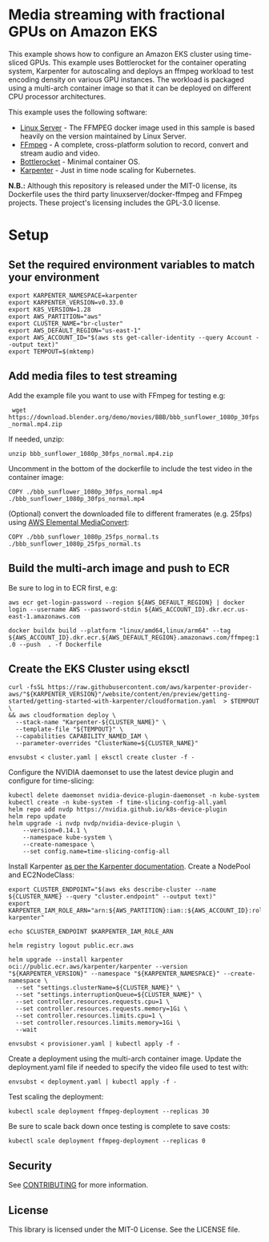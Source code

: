 # Media streaming with fractional GPUs on Amazon EKS

This example shows how to configure an Amazon EKS cluster using time-sliced GPUs. This example uses Bottlerocket for the container operating system, Karpenter for autoscaling and deploys an ffmpeg workload to test encoding density on various GPU instances. The workload is packaged using a multi-arch container image so that it can be deployed on different CPU processor architectures. 

This example uses the following software:

- [Linux Server](https://github.com/linuxserver/docker-ffmpeg) - The FFMPEG docker image used in this sample is based heavily on the version maintained by Linux Server.
- [FFmpeg](https://ffmpeg.org/) - A complete, cross-platform solution to record, convert and stream audio and video.
- [Bottlerocket](https://bottlerocket.dev/) - Minimal container OS.
- [Karpenter](https://karpenter.sh/) - Just in time node scaling for Kubernetes.

**N.B.:** Although this repository is released under the MIT-0 license, its Dockerfile uses the third party linuxserver/docker-ffmpeg and FFmpeg projects. These project's licensing includes the GPL-3.0 license.

# Setup

## Set the required environment variables to match your environment

```
export KARPENTER_NAMESPACE=karpenter
export KARPENTER_VERSION=v0.33.0
export K8S_VERSION=1.28
export AWS_PARTITION="aws"
export CLUSTER_NAME="br-cluster"
export AWS_DEFAULT_REGION="us-east-1"
export AWS_ACCOUNT_ID="$(aws sts get-caller-identity --query Account --output text)"
export TEMPOUT=$(mktemp)
```

## Add media files to test streaming

Add the example file you want to use with FFmpeg for testing e.g:

`
wget https://download.blender.org/demo/movies/BBB/bbb_sunflower_1080p_30fps_normal.mp4.zip`

If needed, unzip:

`
unzip bbb_sunflower_1080p_30fps_normal.mp4.zip
`

Uncomment in the bottom of the dockerfile to include the test video in the container image:
```
COPY ./bbb_sunflower_1080p_30fps_normal.mp4 ./bbb_sunflower_1080p_30fps_normal.mp4
```

(Optional) convert the downloaded file to different framerates (e.g. 25fps) using [AWS Elemental MediaConvert](https://docs.aws.amazon.com/mediaconvert/latest/ug/getting-started.html):
```
COPY ./bbb_sunflower_1080p_25fps_normal.ts ./bbb_sunflower_1080p_25fps_normal.ts
```

## Build the multi-arch image and push to ECR

Be sure to log in to ECR first, e.g:

`
aws ecr get-login-password --region ${AWS_DEFAULT_REGION} | docker login --username AWS --password-stdin ${AWS_ACCOUNT_ID}.dkr.ecr.us-east-1.amazonaws.com
`

`
docker buildx build --platform "linux/amd64,linux/arm64" --tag ${AWS_ACCOUNT_ID}.dkr.ecr.${AWS_DEFAULT_REGION}.amazonaws.com/ffmpeg:1.0 --push  . -f Dockerfile
`
## Create the EKS Cluster using eksctl

```
curl -fsSL https://raw.githubusercontent.com/aws/karpenter-provider-aws/"${KARPENTER_VERSION}"/website/content/en/preview/getting-started/getting-started-with-karpenter/cloudformation.yaml  > $TEMPOUT \
&& aws cloudformation deploy \
  --stack-name "Karpenter-${CLUSTER_NAME}" \
  --template-file "${TEMPOUT}" \
  --capabilities CAPABILITY_NAMED_IAM \
  --parameter-overrides "ClusterName=${CLUSTER_NAME}"
```

`envsubst < cluster.yaml | eksctl create cluster -f -`

Configure the NVIDIA daemonset to use the latest device plugin and configure for time-slicing:

```
kubectl delete daemonset nvidia-device-plugin-daemonset -n kube-system
kubectl create -n kube-system -f time-slicing-config-all.yaml
helm repo add nvdp https://nvidia.github.io/k8s-device-plugin
helm repo update
helm upgrade -i nvdp nvdp/nvidia-device-plugin \
    --version=0.14.1 \
    --namespace kube-system \
    --create-namespace \
    --set config.name=time-slicing-config-all
```

Install Karpenter [as per the Karpenter documentation](https://karpenter.sh/docs/getting-started/getting-started-with-karpenter/). Create a NodePool and EC2NodeClass:

```
export CLUSTER_ENDPOINT="$(aws eks describe-cluster --name ${CLUSTER_NAME} --query "cluster.endpoint" --output text)"
export KARPENTER_IAM_ROLE_ARN="arn:${AWS_PARTITION}:iam::${AWS_ACCOUNT_ID}:role/${CLUSTER_NAME}-karpenter"

echo $CLUSTER_ENDPOINT $KARPENTER_IAM_ROLE_ARN

helm registry logout public.ecr.aws

helm upgrade --install karpenter oci://public.ecr.aws/karpenter/karpenter --version "${KARPENTER_VERSION}" --namespace "${KARPENTER_NAMESPACE}" --create-namespace \
  --set "settings.clusterName=${CLUSTER_NAME}" \
  --set "settings.interruptionQueue=${CLUSTER_NAME}" \
  --set controller.resources.requests.cpu=1 \
  --set controller.resources.requests.memory=1Gi \
  --set controller.resources.limits.cpu=1 \
  --set controller.resources.limits.memory=1Gi \
  --wait
```

```
envsubst < provisioner.yaml | kubectl apply -f -
```

Create a deployment using the multi-arch container image. Update the deployment.yaml file if needed to specify the video file used to test with:

```
envsubst < deployment.yaml | kubectl apply -f -
````

Test scaling the deployment:

```
kubectl scale deployment ffmpeg-deployment --replicas 30 
```

Be sure to scale back down once testing is complete to save costs:

```
kubectl scale deployment ffmpeg-deployment --replicas 0
```

## Security

See [CONTRIBUTING](CONTRIBUTING.md#security-issue-notifications) for more information.

## License

This library is licensed under the MIT-0 License. See the LICENSE file.

